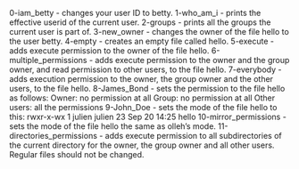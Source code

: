 0-iam_betty - changes your user ID to betty.
1-who_am_i - prints the effective userid of the current user.
2-groups - prints all the groups the current user is part of.
3-new_owner - changes the owner of the file hello to the user betty.
4-empty - creates an empty file called hello.
5-execute - adds execute permission to the owner of the file hello.
6-multiple_permissions - adds execute permission to the owner and the group owner, and read permission to other users, to the file hello.
7-everybody - adds execution permission to the owner, the group owner and the other users, to the file hello.
8-James_Bond - sets the permission to the file hello as follows:
Owner: no permission at all
Group: no permission at all
Other users: all the permissions
9-John_Doe - sets the mode of the file hello to this:
rwxr-x-wx 1 julien julien 23 Sep 20 14:25 hello
10-mirror_permissions - sets the mode of the file hello the same as olleh’s mode.
11-directories_permissions - adds execute permission to all subdirectories of the current directory for the owner, the group owner and all other users. Regular files should not be changed.
